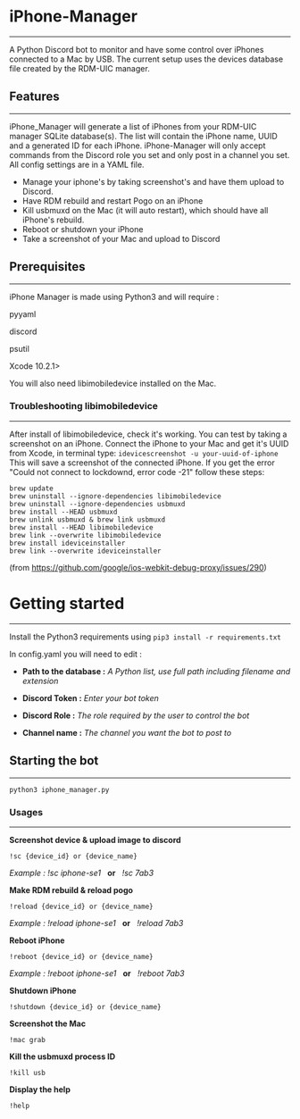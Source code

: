 # iPhone-Manager
---
A Python Discord bot to monitor and have some control over iPhones connected to a Mac by USB.
The current setup uses the devices database file created by the RDM-UIC manager.


## Features
---
iPhone_Manager will generate a list of iPhones from your RDM-UIC manager SQLite database(s).
The list will contain the iPhone name, UUID and a generated ID for each iPhone.
iPhone-Manager will only accept commands from the Discord role you set and only post in a channel you set.
All config settings are in a YAML file.

+ Manage your iphone's by taking screenshot's and have them upload to Discord.
+ Have RDM rebuild and restart Pogo on an iPhone
+ Kill usbmuxd on the Mac (it will auto restart), which should have all iPhone's rebuild.
+ Reboot or shutdown your iPhone
+ Take a screenshot of your Mac and upload to Discord


## Prerequisites
---
iPhone Manager is made using Python3 and will require :

pyyaml

discord

psutil

Xcode 10.2.1>

You will also need libimobiledevice installed on the Mac.


### Troubleshooting libimobiledevice
---
After install of libimobiledevice, check it's working. You can test by taking a screenshot on an iPhone. Connect the iPhone to your Mac and get it's UUID from Xcode, in terminal type: `idevicescreenshot -u your-uuid-of-iphone`  This will save a screenshot of the connected iPhone. If you get the error "Could not connect to lockdownd, error code -21" follow these steps:
    
    brew update
    brew uninstall --ignore-dependencies libimobiledevice
    brew uninstall --ignore-dependencies usbmuxd
    brew install --HEAD usbmuxd
    brew unlink usbmuxd & brew link usbmuxd
    brew install --HEAD libimobiledevice
    brew link --overwrite libimobiledevice
    brew install ideviceinstaller
    brew link --overwrite ideviceinstaller

(from https://github.com/google/ios-webkit-debug-proxy/issues/290)


# Getting started
---
Install the Python3 requirements using 
`pip3 install -r requirements.txt`

In config.yaml you will need to edit :

* **Path to the database :** 
*A Python list, use full path including filename and extension*

* **Discord Token :**
*Enter your bot token*

* **Discord Role :**
*The role required by the user to control the bot*

* **Channel name :**
*The channel you want the bot to post to*


## Starting the bot
---

`python3 iphone_manager.py`


### Usages 
---
**Screenshot device & upload image to discord**

`!sc {device_id} or {device_name}`

*Example : !sc iphone-se1*  &nbsp; **or** &nbsp; *!sc 7ab3*

**Make RDM rebuild & reload pogo**

`!reload {device_id} or {device_name}`

*Example : !reload iphone-se1* &nbsp;  **or**  &nbsp; *!reload 7ab3*

**Reboot iPhone**

`!reboot {device_id} or {device_name}`

*Example : !reboot iphone-se1* &nbsp;  **or** &nbsp;  *!reboot 7ab3*

**Shutdown iPhone**

`!shutdown {device_id} or {device_name}`

**Screenshot the Mac**

`!mac grab`

**Kill the usbmuxd process ID**

`!kill usb`

**Display the help**

`!help`
